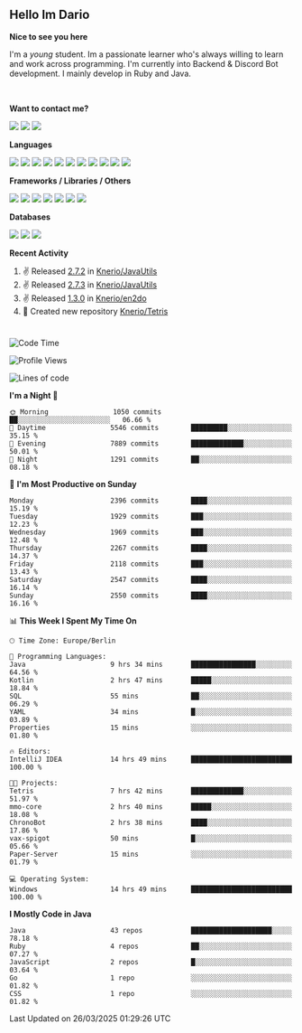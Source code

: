 <h2>Hello Im Dario</h2>

**Nice to see you here**

I'm a *young* student. Im a passionate learner who's always willing to learn and work across
programming. I'm currently into Backend & Discord Bot development. I mainly develop in Ruby and Java.

<br/>

**Want to contact me?**

<a href="https://github.com/knerio"><img src="https://img.shields.io/badge/-Github-blue?style=for-the-badge&logo=github&logoColor=white"/></a> <a href="https://discord.com/users/639416958923702292"><img src="https://img.shields.io/badge/-knerio-blue?style=for-the-badge&logo=discord&logoColor=white"/></a> <a href="https://twitch.tv/dopalos_"><img src="https://img.shields.io/badge/-twitch-blue?style=for-the-badge&logo=twitch&logoColor=white"/></a>

**Languages**

<img src="https://img.shields.io/badge/-Java-blue?style=for-the-badge&logo=java&logoColor=white"/> <img src="https://img.shields.io/badge/-Ruby-blue?style=for-the-badge&logo=Ruby&logoColor=white"/> <img src="https://img.shields.io/badge/-Git-blue?style=for-the-badge&logo=Git&logoColor=white"/> <img src="https://img.shields.io/badge/-HTML-blue?style=for-the-badge&logo=html5&logoColor=white"/> <img src="https://img.shields.io/badge/-CSS-blue?style=for-the-badge&logo=CSS3&logoColor=white"/> <img src="https://img.shields.io/badge/-Javascript-blue?style=for-the-badge&logo=javascript&logoColor=white"/> <img src="https://img.shields.io/badge/-Typescript-blue?style=for-the-badge&logo=TypeScript&logoColor=white"/> <img src="https://img.shields.io/badge/-Kotlin-blue?style=for-the-badge&logo=kotlin&logoColor=white"/> <img src="https://img.shields.io/badge/-SQL-blue?style=for-the-badge&logo=MYSQL&logoColor=white"/> <img src="https://img.shields.io/badge/-Markdown-blue?style=for-the-badge&logo=Markdown&logoColor=white"/> <img src="https://img.shields.io/badge/-JSON-blue?style=for-the-badge&logo=JSON&logoColor=white"/>
<br/>

 **Frameworks / Libraries / Others**

<img src="https://img.shields.io/badge/-Ruby_On_Rails-blue?style=for-the-badge&logo=ruby-on-rails&logoColor=white"/> <img src="https://img.shields.io/badge/-JDA-blue?style=for-the-badge&logo=JDA&logoColor=white"/> <img src="https://img.shields.io/badge/-Bootstrap-blue?style=for-the-badge&logo=Bootstrap&logoColor=white"/> <img src="https://img.shields.io/badge/-Node.JS-blue?style=for-the-badge&logo=node.js&logoColor=white"/> <img src="https://img.shields.io/badge/-React-blue?style=for-the-badge&logo=React&logoColor=white"/> <img src="https://img.shields.io/badge/-Express-blue?style=for-the-badge&logo=Express&logoColor=white"/> <img src="https://img.shields.io/badge/-Next.Js-blue?style=for-the-badge&logo=Next.Js&logoColor=white"/>

**Databases**

<img src="https://img.shields.io/badge/-MongoDB-blue?style=for-the-badge&logo=mongodb&logoColor=white"/> <img src="https://img.shields.io/badge/-MariaDB-blue?style=for-the-badge&logo=MariaDB&logoColor=white"/>
<img src="https://img.shields.io/badge/-PostgreSQL-blue?style=for-the-badge&logo=PostgreSQl&logoColor=white"/>

**Recent Activity**

<!--RECENT_ACTIVITY:start-->
1. ✌️ Released [2.7.2](https://github.com/Knerio/JavaUtils/releases/tag/2.7.2) in [Knerio/JavaUtils](https://github.com/Knerio/JavaUtils)<br>
2. ✌️ Released [2.7.3](https://github.com/Knerio/JavaUtils/releases/tag/2.7.3) in [Knerio/JavaUtils](https://github.com/Knerio/JavaUtils)<br>
3. ✌️ Released [1.3.0](https://github.com/Knerio/en2do/releases/tag/1.3.0) in [Knerio/en2do](https://github.com/Knerio/en2do)<br>
4. 📔 Created new repository [Knerio/Tetris](https://github.com/Knerio/Tetris)<br>
<!--RECENT_ACTIVITY:end-->
 
#

<!--START_SECTION:waka-->
![Code Time](http://img.shields.io/badge/Code%20Time-984%20hrs%2059%20mins-blue)

![Profile Views](http://img.shields.io/badge/Profile%20Views-2-blue)

![Lines of code](https://img.shields.io/badge/From%20Hello%20World%20I%27ve%20Written-1.1%20million%20lines%20of%20code-blue)

**I'm a Night 🦉** 

```text
🌞 Morning                1050 commits        ██░░░░░░░░░░░░░░░░░░░░░░░   06.66 % 
🌆 Daytime                5546 commits        █████████░░░░░░░░░░░░░░░░   35.15 % 
🌃 Evening                7889 commits        █████████████░░░░░░░░░░░░   50.01 % 
🌙 Night                  1291 commits        ██░░░░░░░░░░░░░░░░░░░░░░░   08.18 % 
```
📅 **I'm Most Productive on Sunday** 

```text
Monday                   2396 commits        ████░░░░░░░░░░░░░░░░░░░░░   15.19 % 
Tuesday                  1929 commits        ███░░░░░░░░░░░░░░░░░░░░░░   12.23 % 
Wednesday                1969 commits        ███░░░░░░░░░░░░░░░░░░░░░░   12.48 % 
Thursday                 2267 commits        ████░░░░░░░░░░░░░░░░░░░░░   14.37 % 
Friday                   2118 commits        ███░░░░░░░░░░░░░░░░░░░░░░   13.43 % 
Saturday                 2547 commits        ████░░░░░░░░░░░░░░░░░░░░░   16.14 % 
Sunday                   2550 commits        ████░░░░░░░░░░░░░░░░░░░░░   16.16 % 
```


📊 **This Week I Spent My Time On** 

```text
🕑︎ Time Zone: Europe/Berlin

💬 Programming Languages: 
Java                     9 hrs 34 mins       ████████████████░░░░░░░░░   64.56 % 
Kotlin                   2 hrs 47 mins       █████░░░░░░░░░░░░░░░░░░░░   18.84 % 
SQL                      55 mins             ██░░░░░░░░░░░░░░░░░░░░░░░   06.29 % 
YAML                     34 mins             █░░░░░░░░░░░░░░░░░░░░░░░░   03.89 % 
Properties               15 mins             ░░░░░░░░░░░░░░░░░░░░░░░░░   01.80 % 

🔥 Editors: 
IntelliJ IDEA            14 hrs 49 mins      █████████████████████████   100.00 % 

🐱‍💻 Projects: 
Tetris                   7 hrs 42 mins       █████████████░░░░░░░░░░░░   51.97 % 
mmo-core                 2 hrs 40 mins       █████░░░░░░░░░░░░░░░░░░░░   18.08 % 
ChronoBot                2 hrs 38 mins       ████░░░░░░░░░░░░░░░░░░░░░   17.86 % 
vax-spigot               50 mins             █░░░░░░░░░░░░░░░░░░░░░░░░   05.66 % 
Paper-Server             15 mins             ░░░░░░░░░░░░░░░░░░░░░░░░░   01.79 % 

💻 Operating System: 
Windows                  14 hrs 49 mins      █████████████████████████   100.00 % 
```

**I Mostly Code in Java** 

```text
Java                     43 repos            ████████████████████░░░░░   78.18 % 
Ruby                     4 repos             ██░░░░░░░░░░░░░░░░░░░░░░░   07.27 % 
JavaScript               2 repos             █░░░░░░░░░░░░░░░░░░░░░░░░   03.64 % 
Go                       1 repo              ░░░░░░░░░░░░░░░░░░░░░░░░░   01.82 % 
CSS                      1 repo              ░░░░░░░░░░░░░░░░░░░░░░░░░   01.82 % 
```




 Last Updated on 26/03/2025 01:29:26 UTC
<!--END_SECTION:waka-->

